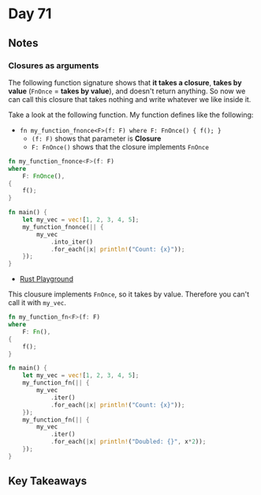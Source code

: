# Day 71

## Notes

### Closures as arguments

The following function signature shows that **it takes a closure**, **takes by value** (`FnOnce` = **takes by value**), and doesn't return anything. So now we can call this closure that takes nothing and write whatever we like inside it.

Take a look at the following function. My function defines like the following:

- `fn my_function_fnonce<F>(f: F) where F: FnOnce() { f(); }`
  - `(f: F)` shows that parameter is **Closure**
  - `F: FnOnce()` shows that the closure implements `FnOnce`

```rust
fn my_function_fnonce<F>(f: F)
where
    F: FnOnce(),
{
    f();
}

fn main() {
    let my_vec = vec![1, 2, 3, 4, 5];
    my_function_fnonce(|| {
        my_vec
            .into_iter()
            .for_each(|x| println!("Count: {x}"));
    });
}
```

- [Rust Playground](https://play.rust-lang.org/?version=stable&mode=debug&edition=2021&gist=4f55e4a5e483d4675aa8f6044155f082)

This clousure implements `FnOnce`, so it takes by value. Therefore you can't call it with `my_vec`.

```rust
fn my_function_fn<F>(f: F)
where
    F: Fn(),
{
    f();
}

fn main() {
    let my_vec = vec![1, 2, 3, 4, 5];
    my_function_fn(|| {
        my_vec
            .iter()
            .for_each(|x| println!("Count: {x}"));
    });
    my_function_fn(|| {
        my_vec
            .iter()
            .for_each(|x| println!("Doubled: {}", x*2));
    });
}
```

## Key Takeaways
